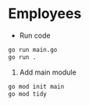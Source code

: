 # Employees

- Run code

```bash
go run main.go
go run .
```


1. Add main module

```bash
go mod init main
go mod tidy
```
